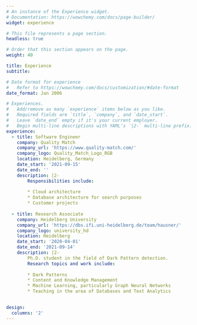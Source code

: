 ```yaml
---
# An instance of the Experience widget.
# Documentation: https://wowchemy.com/docs/page-builder/
widget: experience

# This file represents a page section.
headless: true

# Order that this section appears on the page.
weight: 40

title: Experience
subtitle:

# Date format for experience
#   Refer to https://wowchemy.com/docs/customization/#date-format
date_format: Jan 2006

# Experiences.
#   Add/remove as many `experience` items below as you like.
#   Required fields are `title`, `company`, and `date_start`.
#   Leave `date_end` empty if it's your current employer.
#   Begin multi-line descriptions with YAML's `|2-` multi-line prefix.
experience:
  - title: Software Engineer
    company: Quality Match
    company_url: 'https://www.quality-match.com/'
    company_logo: Quality_Match_Logo_RGB
    location: Heidelberg, Germany
    date_start: '2021-09-15'
    date_end: ''
    description: |2-
        Responsibilities include:
        
        * Cloud architecture
        * Database architecture for search purposes
        * Customer projects
        
  - title: Research Associate
    company: Heidelberg University
    company_url: 'https://dbs.ifi.uni-heidelberg.de/team/hausner/'
    company_logo: university_hd
    location: Heidelberg
    date_start: '2020-04-01'
    date_end: '2021-09-14'
    description: |2-
        Ph.D. student in the field of Dark Pattern detection.
        Research topics and work include:
        
        * Dark Patterns
        * Content and Knowledge Management
        * Machine Learning, particularly Graph Neural Networks
        * Teaching in the area of Databases and Text Analytics
        

design:
  columns: '2'
---
```

